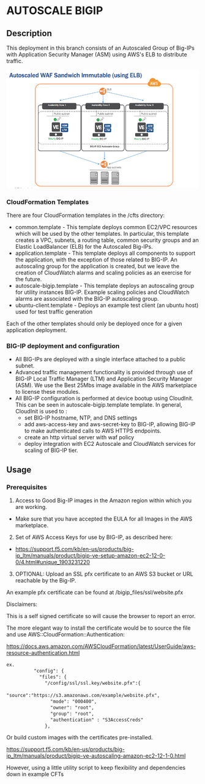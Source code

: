 # AUTOSCALE BIGIP


## Description


This deployment in this branch consists of an Autoscaled Group of Big-IPs with Application Security Manager (ASM) using AWS's ELB to distribute traffic. 


![Deployment Diagram](docs/pics/waf-sandwich-utility-only-immutable-small.jpg)


### CloudFormation Templates

There are four CloudFormation templates in the /cfts directory:

* common.template - This template deploys common EC2/VPC resources which will be used by the other templates.  In particular, this template creates a VPC, subnets, a routing table, common security groups and an Elastic LoadBalancer (ELB) for the Autoscaled Big-IPs.
* application.template - This template deploys all components to support the application, with the exception of those related to BIG-IP.  An autoscaling group for the application is created, but we leave the creation of CloudWatch alarms and scaling policies as an exercise for the future. 
* autoscale-bigip.template - This template deploys an autoscaling group for utility instances BIG-IP. Example scaling policies and CloudWatch alarms are associated with the BIG-IP autoscaling group.
* ubuntu-client.template - Deploys an example test client (an ubuntu host) used for test traffic generation

Each of the other templates should only be deployed once for a given application deployment. 

### BIG-IP deployment and configuration

* All BIG-IPs are deployed with a single interface attached to a public subnet.
* Advanced traffic management functionality is provided through use of BIG-IP Local Traffic Manager (LTM) and Application Security Manager (ASM). We use the Best 25Mbs image available in the AWS marketplace to license these modules.
* All BIG-IP configuration is performed at device bootup using CloudInit.  This can be seen in autoscale-bigip.template template. In general, CloudInit is used to :
  * set BIG-IP hostname, NTP, and DNS settings
  * add aws-access-key and aws-secret-key to BIG-IP, allowing BIG-IP to make authenticated calls to AWS HTTPS endpoints.   
  * create an http virtual server with waf policy
  * deploy integration with EC2 Autoscale and CloudWatch services for scaling of BIG-IP tier.

## Usage

### Prerequisites

1) Access to Good Big-IP images in the Amazon region within which you are working.<br>
- Make sure that you have accepted the EULA for all Images in the AWS marketplace.<br>

2) Set of AWS Access Keys for use by BIG-IP, as described here:<br>
- https://support.f5.com/kb/en-us/products/big-ip_ltm/manuals/product/bigip-ve-setup-amazon-ec2-12-0-0/4.html#unique_1903231220<br>

3) OPTIONAL: Upload an SSL pfx certificate to an AWS S3 bucket or URL reachable by the Big-IP.

An example pfx certificate can be found at /bigip_files/ssl/website.pfx

Disclaimers: 

This is a self signed certificate so will cause the browser to report an error.

The more elegant way to install the certificate would be to source the file and use AWS::CloudFormation::Authentication: 
    

https://docs.aws.amazon.com/AWSCloudFormation/latest/UserGuide/aws-resource-authentication.html
```
ex.
          "config": {
            "files": {
              "/config/ssl/ssl.key/website.pfx":{
                "source":"https://s3.amazonaws.com/example/website.pfx",
                "mode": "000400",
                "owner": "root",
                "group": "root",
                "authentication" : "S3AccessCreds"
              },
```
Or build custom images with the certificates pre-installed.

https://support.f5.com/kb/en-us/products/big-ip_ltm/manuals/product/bigip-ve-autoscaling-amazon-ec2-12-1-0.html

However, using a little utility script to keep flexibility and dependencies down in example CFTs

